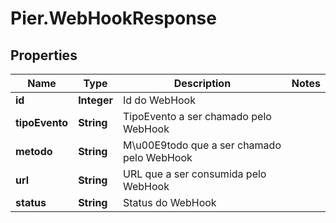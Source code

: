 # Pier.WebHookResponse

## Properties
Name | Type | Description | Notes
------------ | ------------- | ------------- | -------------
**id** | **Integer** | Id do WebHook | 
**tipoEvento** | **String** | TipoEvento a ser chamado pelo WebHook | 
**metodo** | **String** | M\u00E9todo que a ser chamado pelo WebHook | 
**url** | **String** | URL que a ser consumida pelo WebHook | 
**status** | **String** | Status do WebHook | 


